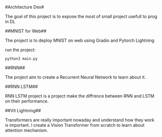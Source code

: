 #Architecture Dex#

The goal of this project is to expose the most of small project usefull to prog in DL

##MNIST for Web##

The project is to deploy MNIST on web using Gradio and Pytorch Lightning

run the project:

```python3 main.py```

##RNN##

The project aim to create a Recurrent Neural Network to learn about it.

##RNN LSTM##

RNN LSTM project is a project make the diffrence between RNN and LSTM on their performance.

##Vit Lightning##

Transformers are really important nowaday and understand how they work is important. 
I create a Vision Transformer from scratch to learn about attention mechanism.